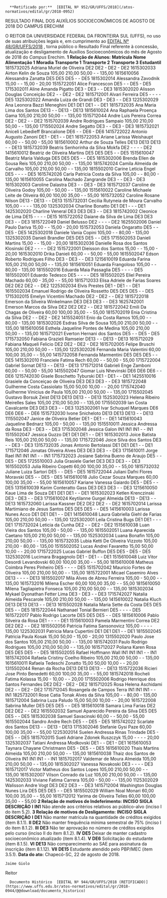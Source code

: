       **Retificado por:**  [EDITAL Nº 952/GR/UFFS/2018](/atos-normativos/edital/gr/2018-0952) 

   RESULTADO FINAL DOS AUXÍLIOS SOCIOECONÔMICOS DE AGOSTO DE 2018 DO CAMPUS ERECHIM  

 O REITOR DA UNIVERSIDADE FEDERAL DA FRONTEIRA SUL (UFFS), no uso de suas atribuições legais e, em cumprimento ao [EDITAL Nº 48/GR/UFFS/2018](https://www.uffs.edu.br/atos-normativos/edital/gr/2018-0048)  , torna público o Resultado Final referente à concessão, atualização e desligamento de Auxílios Socioeconômicos do mês de Agosto de 2018 do *Campus* Erechim.  **1 Relação de Alunos:**      **Matrícula**    **Nome**    **Alimentação 1**    **Moradia**    **Transporte 1**    **Transporte 2**    **Transporte 3**    **Estudantil**      1815732025   Adriana Muriel de Oliveira   DE2   DE2   -   DE2   -   DE2     1615302033   Airton Kelin de Souza   105,00   210,00   50,00   -   -   135,00     1615610056   Alessandra Zanatta   DE5   DE5   DE5   -   -   DE5     1815302014   Alessandra Zavodnik   15,00   -   -   15,00   -   20,00     1515722051   Alice Francescon   DE5   -   -   DE5   -   DE5     1715302011   Aline Amanda Pigatto   DE3   -   DE3   -   -   DE3     1815302020   Alisson Douglas Conceição   DE2   -   -   DE2   -   DE2     1815712001   Alvari Ferreira   DE5   -   -   -   -   DE5     1325302022   Amanda Luiza de Grandi   DE3   -   DE3   -   -   DE3     1225302029   Ana Leonora Bazzi Meneghini   DE1   DE1   DE1   -   -   DE1     1815732035   Ana Maria Lima dos Santos   DE13   -   -   DE13   -   DE13     1815610024   Ana Raphaela Proença Gama   105,00   210,00   50,00   -   -   135,00     1515712044   Andre Luis Pereira Correa   DE2   -   DE2   -   -   DE2     1515702039   Andre Rodrigues Sampaio   105,00   210,00   50,00   -   -   135,00     1715502024   Andre Segatto   DE3   -   -   DE3   -   DE3     1815732021   Aniceli Lebedieff Brancalione   DE6   -   -   DE6   -   DE6     1415722022   Antonio Augusto Zanoni   DE1   -   DE1   -   -   DE1     1615722053   Ariane Larissa Weishaupt   60,00   -   -   50,00   -   55,00     1815610002   Arthur de Souza Telles   DE13   DE13   DE13   -   -   DE13     1815732039   Beatris Senhorinha da Silva Mokfa   DE2   -   -   -   -   DE2     1415610012   Beatriz de Oliveira Martins   DE5   DE5   DE5   -   -   DE5     1515610047   Beatriz Maria Valduga   DE5   DE5   DE5   -   -   DE5     1815302006   Brenda Ellen de Sousa Reis   105,00   210,00   50,00   -   -   135,00     1815742024   Camila Almeida de Carvalho   105,00   210,00   50,00   -   -   135,00     1815502010   Carine Leticia Engel   DE5   -   -   -   -   DE5     1615742026   Carla Patricia Costa da Silva   105,00   -   -   80,00   -   135,00     1615610055   Carolina Machado Zangrande   DE3   -   -   DE3   -   DE3     1615302003   Caroline Dalastra   DE3   -   -   DE3   -   DE3     1615712037   Caroline de Oliveira Godoy   105,00   -   50,00   -   -   135,00     1515610022   Caroline Michaele Leite de Oliveira   60,00   100,00   35,00   -   -   55,00     1615732052   Caroline Rosane Nilson   DE13   -   DE13   -   -   DE13     1515732031   Cecilia Rutyneia de Moura Carvalho   105,00   -   -   -   -   135,00     1325302034   Charline Bonatto   DE1   DE1   -   -   -   DE1     1425302020   Charline Veneral   DE3   DE3   DE3   -   -   DE3     1815742002   Cleonice de Lima   DE15   -   -   -   -   DE15     1615722052   Daiane da Silva de Lima   DE3   DE3   DE3   -   -   DE3     1815722049   Daniel Belusso   DE2   -   -   -   -   DE2     1625502006   Daniel Paulo Dariva   15,00   -   -   15,00   -   20,00     1515732053   Daniela Ongaratto   DE5   -   -   DE5   -   DE5     1425302018   Daniele Vania Copini   105,00   -   -   80,00   -   135,00     1325302035   Danieli Brandler   DE5   DE5   DE5   -   -   DE5     1715502053   Danieli Martins   15,00   -   -   15,00   -   20,00     1815302036   Danielle Rosa dos Santos Klosinski   DE2   -   -   -   -   DE2     1515722001   Dieisson dos Santos   15,00   -   -   15,00   -   20,00     1615302010   Drika Danieli   60,00   -   -   50,00   -   55,00     1615502047   Edson Roberto Rodrigues Filho   DE3   -   DE3   -   -   DE3     1215610019   Eduarda Farina   105,00   210,00   50,00   -   -   135,00     1815610051   Eduarda Frangoloso   105,00   -   -   80,00   -   135,00     1815502016   Eduarda Maia Passaglia   DE5   -   -   -   -   DE5     1815502001   Eduardo Tedesco   DE5   -   -   -   -   DE5     1815502025   Eliel Pereira Machado   60,00   -   35,00   -   -   55,00     1815712033   Elisa Adriele de Farias Soares   DE2   DE2   DE2   -   -   DE2     1225302034   Elvis Prestes   DE1   -   DE1   -   -   DE1     1615502034   Emanuel Rodrigo de Oliveira Rossetto   DE5   DE5   DE5   -   -   DE5     1715302015   Emelyn Vicentini Machado   DE2   -   DE2   -   -   DE2     1815722018   Emerson da Silveira Winkelmann   DE3   DE3   DE3   -   -   DE3     1625742001   Emerson Marcos da Silva   DE2   DE2   DE2   -   -   DE2     1815722042   Emili Da Chagas de Oliveira   60,00   100,00   35,00   -   -   55,00     1815702019   Enia Cristina da Silva   DE2   -   -   DE2   -   DE2     1415524051   Enio da Costa Ramos   105,00   -   -   80,00   -   135,00     1815302026   Esdras Silva de Sousa   105,00   210,00   50,00   -   -   135,00     1815610056   Esthela Jaqueline Pontes de Medina   105,00   210,00   50,00   -   -   135,00     1615712021   Everton Hernani dos Santos   DE5   -   -   DE5   -   DE5     1715732050   Fabiana Grazieli Ramseier   DE13   -   -   DE13   -   DE13     1615712029   Fabiana Maqueli Felicio   DE2   DE2   -   DE2   -   DE2     1615702005   Felipe Bruschi   105,00   210,00   50,00   -   -   135,00     1225302026   Fernanda Maria Valentini   60,00   100,00   35,00   -   -   55,00     1415732058   Fernanda Marmentini   DE5   DE5   DE5   -   -   DE5     1415302010   Franciele Fatima Rech   60,00   -   -   50,00   -   55,00     1715722004   Gabriel Sornat   DE13   -   -   DE13   -   DE13     1715712014   Gabrieli Enge Zamboni   60,00   -   -   50,00   -   55,00     1415502047   Giomar Luis Nhevinski   DE6   DE6   DE6   -   -   DE6     1215742030   Gisele Boschetto Tyburski   DE1   -   DE1   -   -   DE1     1425510016   Grasiele da Conceiçao de Oliveira   DE3   DE3   DE3   -   -   DE3     1815722048   Guilherme Costa Cassiolato   15,00   50,00   10,00   -   -   20,00     1715742040   Guilherme Vinicius de Paula   105,00   210,00   50,00   -   -   135,00     1715502045   Gustavo Borsuk Zeist   DE13   DE13   DE13   -   -   DE13     1525302023   Helena Ribeiro Meirelles Sales   105,00   210,00   50,00   -   -   135,00     1715502039   Ian Costa Cavalcante   DE3   DE3   DE3   -   -   DE3     1325302061   Ivar Schuquel Marques   DE6   DE6   DE6   -   -   DE6     1515732030   Ivone Snicheloto   DE13   DE13   DE13   -   -   DE13     1115502047   Janice de Oliveira Betier   DE1   -   DE1   -   -   DE1     1415610043   Jaqueline Bednarz   105,00   -   50,00   -   -   135,00     1515510011   Jessica Andressa da Rosa   DE3   -   DE3   -   -   DE3     1715302048   Jessica Galon   IN1   IN1   IN1   -   -   IN1     1515502047   Jessica Guzzo   DE1   DE1   DE1   -   -   DE1     1615302013   Joice Batista Reis   105,00   210,00   50,00   -   -   135,00     1715722046   Joice Silva dos Santos   DE3   -   -   DE3   -   DE3     1315732035   Jonas Antonio Bertolassi   DE1   DE1   DE1   -   -   DE1     1715712046   Jonatas Oliveira Alves   DE3   DE3   DE3   -   -   DE3     1715610011   Jorge Rael   IN1   IN1   IN1   -   -   IN1     1715732023   Josiane Sabrina Bueno de Araujo   DE5   -   -   DE5   -   DE5     1725510003   Julia Grasiele Garlet   DE3   DE3   DE3   -   -   DE3     1615502053   Julia Ribeiro Copetti   60,00   100,00   35,00   -   -   55,00     1815732032   Juliane Luiza Sartori   DE5   -   -   DE5   -   DE5     1615722044   Juliani Dafni Flores Moravski   DE5   -   -   DE5   -   DE5     1415610018   Julio Cezar Souza Marques   60,00   100,00   35,00   -   -   55,00     1615610057   Kariane Vanessa Gaiardo   DE5   -   DE5   -   -   DE5     1315610039   Karim Conteratto Gass   DE3   DE3   DE3   -   -   DE3     1215610050   Kaue Lima de Souza   DE1   DE1   DE1   -   -   DE1     1615302023   Ketlen Krenczinski   DE3   -   DE3   -   -   DE3     1715610024   Keytilanne Gurgel Almeida   DE13   -   DE13   -   -   DE13     1615732060   Larissa Kassner   DE2   DE2   DE2   -   -   DE2     1615702014   Larissa Martimiano de Jesus Santos   DE5   DE5   DE5   -   -   DE5     1415610003   Larissa Nunes Acco   DE1   DE1   DE1   -   -   DE1     1415610048   Laura Gabriella Giehl de Farias   105,00   210,00   50,00   -   -   135,00     1225302001   Leila Cristina Bugs   DE1   DE1   -   -   -   DE1     1715732024   Leticia da Cunha   DE2   -   -   DE2   -   DE2     1515610038   Luan Vieira dos Santos   105,00   -   50,00   -   -   135,00     1615502051   Luana Aparecida Caetano   105,00   210,00   50,00   -   -   135,00     1525302034   Luana Bonafin   105,00   210,00   50,00   -   -   135,00     1615732035   Lubia Ketti De Oliveira Vizzoto   105,00   210,00   -   80,00   -   135,00     1515502052   Lucas Andrei Favaretto   15,00   50,00   10,00   -   -   20,00     1715722025   Lucas Gabriel Buffon   DE5   DE5   -   DE5   -   DE5     1325302016   Lucimara Bragagnolo   DE1   -   DE1   -   -   DE1     1515610048   Luiz Vitor Desordi Levandovski   60,00   100,00   35,00   -   -   55,00     1815610008   Matheus Coimbra Peres Pinheiro   DE5   -   -   -   -   DE5     1515702042   Mauricio Fortes de Oliveira   105,00   210,00   50,00   -   -   135,00     1815722001   Micael Casemiro Alves   DE13   -   -   -   -   DE13     1815502017   Mila Alves de Abreu Ferreira   105,00   -   50,00   -   -   135,00     1615732016   Milena Escher   60,00   100,00   35,00   -   -   55,00     1815610050   Milena Tagliapietra Fonseca   105,00   210,00   50,00   -   -   135,00     1815302034   Mykael Dyonathan Fetter Lima   DE3   -   DE3   -   -   DE3     1715742027   Natalia Almeida Pescarole   105,00   210,00   50,00   -   -   135,00     1415610022   Natalia Kluch   DE13   DE13   DE13   -   -   DE13     1615502028   Natalia Maria Sette da Costa   DE5   DE5   DE5   -   -   DE5     1815722044   Nathanael Tonial Bernieri   DE5   -   -   -   -   DE5     1615722017   Pablo Rodrigo Lacorte   DE5   DE5   DE5   -   -   DE5     1815610006   Pablo Silveira da Rosa   DE1   -   -   -   -   DE1     1515610003   Pamela Marmentini Correa   DE2   DE2   DE2   -   -   DE2     1815502056   Patricia Fatima Sansonovicz   105,00   -   -   -   -   135,00     1225302031   Patricia Mara Cupertini   DE1   DE1   DE1   -   -   DE1     1815502045   Patricia Paula Kosak   15,00   50,00   -   15,00   -   20,00     1315502020   Paulo Jose dos Santos   105,00   210,00   50,00   -   -   135,00     1815742031   Paulo Rodrigo Rodrigues   105,00   210,00   50,00   -   -   135,00     1615712027   Poliana Karen Rosa   DE5   DE5   DE5   -   -   DE5     1815502055   Rafael Hoffmann Wall   IN1   IN1   IN1   -   -   IN1     1815742004   Rafaela Cristiny Coelho Ribeiro   105,00   210,00   50,00   -   -   135,00     1615610011   Rafaela Tedeschi Zonatto   15,00   50,00   10,00   -   -   20,00     1315502044   Renan da Rocha   DE13   DE13   DE13   -   -   DE13     1515722036   Ricieri Jose Pinto Benedetti   60,00   100,00   35,00   -   -   55,00     1815742018   Rocheli Fatima Kolassa   15,00   -   10,00   -   -   20,00     1715502006   Rodrigo Henrique dos Santos Fernandes   DE2   DE2   -   DE2   -   DE2     1815712025   Rosa Helena Aschidami   DE2   -   -   DE2   -   DE2     1715712045   Rosangela de Campos Terra   IN1   IN1   IN1   -   -   IN1     1825732001   Rose Catia Tonak Alves da Silva   105,00   -   -   80,00   -   135,00     1815712004   Sabrina Luza Paludo   15,00   50,00   10,00   -   -   20,00     1615722008   Sabrina Muller   DE5   DE5   DE5   -   -   DE5     1815610018   Samara Lima Farias   DE2   DE2   DE2   -   -   DE2     1615502032   Samuel Aparecido Pereira da Silva   DE5   DE5   DE5   -   -   DE5     1815302038   Samuel Savacinski   60,00   -   -   50,00   -   55,00     1615502044   Sandro Andre Rech   DE5   -   -   DE5   -   DE5     1815742022   Scarlate dos Santos   DE13   -   -   DE13   -   DE13     1715302046   Stefanie Gysi Paze   60,00   100,00   35,00   -   -   55,00     1225302014   Suelen Andressa Rinas Trindade   DE5   -   DE5   -   -   DE5     1815702015   Sueli Adriane Zdonek Ruszczyk   15,00   -   -   -   -   20,00     1325302037   Tatiani Andressa Modkovski   DE1   -   -   DE1   -   DE1     1615610053   Taynara Chayane Christmann   DE5   -   DE5   -   -   DE5     1615610020   Thais Martins Almeida   105,00   210,00   50,00   -   -   135,00     1815610038   Thaiz dos Santos de Oliveira   IN1   IN1   IN1   -   -   IN1     1815702017   Valdemar de Moura Almeida   105,00   210,00   50,00   -   -   135,00     1815302027   Vanessa Novakoski   DE3   -   -   -   -   DE3     1615712017   Victor Matheus dos Santos Lopes   105,00   210,00   50,00   -   -   135,00     1615302007   Vilson Conrado da Luz   105,00   210,00   50,00   -   -   135,00     1425302033   Viviane Fatima Carrera   105,00   -   50,00   -   -   135,00     1125302029   Walisson Andre Vogt   DE3   DE2   DE3   -   -   DE3     1415712004   Washington Douglas Nunes Lira   DE5   DE5   DE5   -   -   DE5     1815502029   William Noal Monari   60,00   100,00   35,00   -   -   55,00     1615712012   Yarima de Oliveira Telles   60,00   100,00   35,00   -   -   55,00      **2 Relação de motivos de Indeferimento:**      **INCISO**    **SIGLA**    **DESCRIÇÃO**      **I**    **IN1**    Não atende aos critérios relativos ao público-alvo (inciso I do item 5.2).      **3 Relação de motivos de Desligamento:**      **INCISO**    **SIGLA**    **DESCRIÇÃO**      **I**    **DE1**    Não manter matrícula na quantidade de créditos exigidos (item 8.1.1).     **II**    **DE2**    Não manter frequência mínima semestral de 75% (inciso I do item 8.1.2).     **III**    **DE3**    Não ter aprovação no número de créditos exigidos pelo curso (inciso II do item 8.1.2).     **IV**    **DE5**    Deixar de manter cadastro socioeconômico atualizado (item 8.1.4).     **V**    **DE6**    Solicitação do estudante (item 8.1.5).     **VI**    **DE13**    Não comparecimento ao SAE para assinatura da inscrição (item 8.1.12).     **VII**    **DE15**    Estudante atendido pelo PBP/MEC (item 3.5.1).          **Data do ato:** Chapecó-SC, 22 de agosto de 2018.   
 

    Jaime Giolo   
 Reitor 

      Documento Histórico  [EDITAL Nº 944/GR/UFFS/2018 (RETIFICADO)](https://www.uffs.edu.br/atos-normativos/edital/gr/2018-0944/@@download/documento_historico)     
      